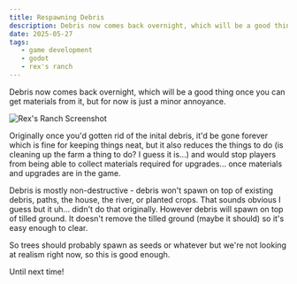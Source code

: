 ```yaml
---
title: Respawning Debris
description: Debris now comes back overnight, which will be a good thing once you can get materials from it, but for now is just a minor annoyance.
date: 2025-05-27
tags:
   - game development
   - godot
   - rex's ranch
---
```


Debris now comes back overnight, which will be a good thing once you can get materials from it, but for now is just a minor annoyance.

![Rex's Ranch Screenshot](/images/posts/rexs-ranch/respawning-debris.png)

Originally once you'd gotten rid of the inital debris, it'd be gone forever which is fine for keeping things neat, but it also reduces the things to do (is cleaning up the farm a thing to do? I guess it is...) and would stop players from being able to collect materials required for upgrades... once materials and upgrades are in the game.

Debris is mostly non-destructive - debris won't spawn on top of existing debris, paths, the house, the river, or planted crops. That sounds obvious I guess but it uh... didn't do that originally. However debris will spawn on top of tilled ground. It doesn't remove the tilled ground (maybe it should) so it's easy enough to clear.

So trees should probably spawn as seeds or whatever but we're not looking at realism right now, so this is good enough.

Until next time!
